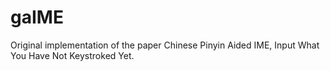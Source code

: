# gaIME
Original implementation of the paper Chinese Pinyin Aided IME, Input What You Have Not Keystroked Yet.
